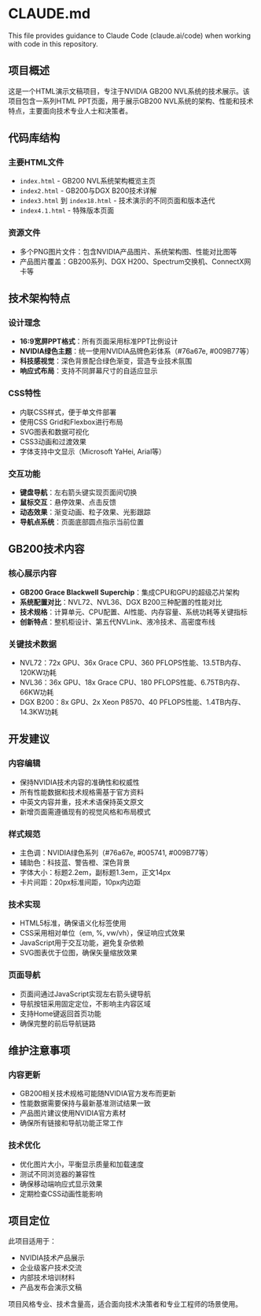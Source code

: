 # CLAUDE.md

This file provides guidance to Claude Code (claude.ai/code) when working with code in this repository.

## 项目概述

这是一个HTML演示文稿项目，专注于NVIDIA GB200 NVL系统的技术展示。该项目包含一系列HTML PPT页面，用于展示GB200 NVL系统的架构、性能和技术特点，主要面向技术专业人士和决策者。

## 代码库结构

### 主要HTML文件
- `index.html` - GB200 NVL系统架构概览主页
- `index2.html` - GB200与DGX B200技术详解
- `index3.html` 到 `index18.html` - 技术演示的不同页面和版本迭代
- `index4.1.html` - 特殊版本页面

### 资源文件
- 多个PNG图片文件：包含NVIDIA产品图片、系统架构图、性能对比图等
- 产品图片覆盖：GB200系列、DGX H200、Spectrum交换机、ConnectX网卡等

## 技术架构特点

### 设计理念
- **16:9宽屏PPT格式**：所有页面采用标准PPT比例设计
- **NVIDIA绿色主题**：统一使用NVIDIA品牌色彩体系（#76a67e, #009B77等）
- **科技感视觉**：深色背景配合绿色渐变，营造专业技术氛围
- **响应式布局**：支持不同屏幕尺寸的自适应显示

### CSS特性
- 内联CSS样式，便于单文件部署
- 使用CSS Grid和Flexbox进行布局
- SVG图表和数据可视化
- CSS3动画和过渡效果
- 字体支持中文显示（Microsoft YaHei, Arial等）

### 交互功能
- **键盘导航**：左右箭头键实现页面间切换
- **鼠标交互**：悬停效果、点击反馈
- **动态效果**：渐变动画、粒子效果、光影跟踪
- **导航点系统**：页面底部圆点指示当前位置

## GB200技术内容

### 核心展示内容
- **GB200 Grace Blackwell Superchip**：集成CPU和GPU的超级芯片架构
- **系统配置对比**：NVL72、NVL36、DGX B200三种配置的性能对比
- **技术规格**：计算单元、CPU配置、AI性能、内存容量、系统功耗等关键指标
- **创新特点**：整机柜设计、第五代NVLink、液冷技术、高密度布线

### 关键技术数据
- NVL72：72x GPU、36x Grace CPU、360 PFLOPS性能、13.5TB内存、120KW功耗
- NVL36：36x GPU、18x Grace CPU、180 PFLOPS性能、6.75TB内存、66KW功耗
- DGX B200：8x GPU、2x Xeon P8570、40 PFLOPS性能、1.4TB内存、14.3KW功耗

## 开发建议

### 内容编辑
- 保持NVIDIA技术内容的准确性和权威性
- 所有性能数据和技术规格需基于官方资料
- 中英文内容并重，技术术语保持英文原文
- 新增页面需遵循现有的视觉风格和布局模式

### 样式规范
- 主色调：NVIDIA绿色系列（#76a67e, #005741, #009B77等）
- 辅助色：科技蓝、警告橙、深色背景
- 字体大小：标题2.2em，副标题1.3em，正文14px
- 卡片间距：20px标准间距，10px内边距

### 技术实现
- HTML5标准，确保语义化标签使用
- CSS采用相对单位（em, %, vw/vh），保证响应式效果
- JavaScript用于交互功能，避免复杂依赖
- SVG图表优于位图，确保矢量缩放效果

### 页面导航
- 页面间通过JavaScript实现左右箭头键导航
- 导航按钮采用固定定位，不影响主内容区域
- 支持Home键返回首页功能
- 确保完整的前后导航链路

## 维护注意事项

### 内容更新
- GB200相关技术规格可能随NVIDIA官方发布而更新
- 性能数据需要保持与最新基准测试结果一致
- 产品图片建议使用NVIDIA官方素材
- 确保所有链接和导航功能正常工作

### 技术优化
- 优化图片大小，平衡显示质量和加载速度
- 测试不同浏览器的兼容性
- 确保移动端响应式显示效果
- 定期检查CSS动画性能影响

## 项目定位

此项目适用于：
- NVIDIA技术产品展示
- 企业级客户技术交流
- 内部技术培训材料
- 产品发布会演示文稿

项目风格专业、技术含量高，适合面向技术决策者和专业工程师的场景使用。